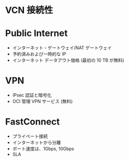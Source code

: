# VCN 接続性
# Public Internet
- インターネット・ゲートウェイ/NAT ゲートウェイ
- 予約済みおよび一時的な IP
- インターネット データアウト価格 (最初の 10 TB が無料)
# VPN
- IPsec 認証と暗号化
- OCI 管理 VPN サービス (無料)
# FastConnect
- プライベート接続
- インターネットから分離
- ポート速度は、1Gbps, 10Gbps
- SLA
